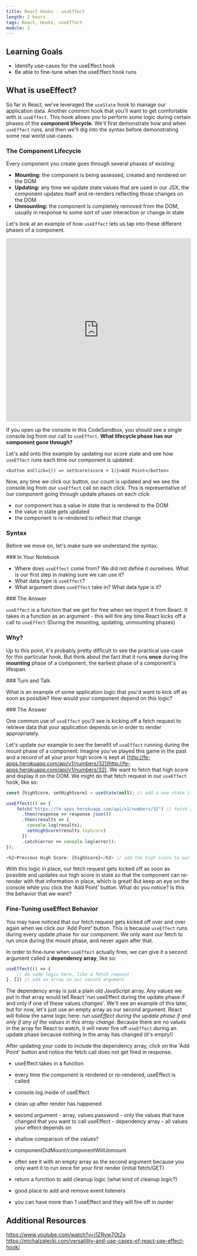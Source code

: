 ```yaml
---
title: React Hooks - useEffect
length: 2 hours
tags: React, Hooks, useEffect
module: 3
---
```


## Learning Goals
* Identify use-cases for the useEffect hook
* Be able to fine-tune when the useEffect hook runs

## What is useEffect?

So far in React, we've leveraged the `useState` hook to manage our application data. Another common hook that you'll want to get comfortable with is `useEffect`. This hook allows you to perform some logic during certain phases of the **component lifecycle**. We'll first demonstrate how and when `useEffect` runs, and then we'll dig into the syntax before demonstrating some real world use-cases.

### The Component Lifecycle

Every component you create goes through several phases of existing:

* **Mounting:** the component is being assessed, created and rendered on the DOM
* **Updating:** any time we update state values that are used in our JSX, the component updates itself and re-renders reflecting those changes on the DOM
* **Unmounting:** the component is completely removed from the DOM, usually in response to some sort of user interaction or change in state


Let's look at an example of how `useEffect` lets us tap into these different phases of a component.

<iframe
     src="https://codesandbox.io/embed/sharp-wilbur-l0zli?fontsize=14&hidenavigation=1&theme=dark"
     style="width:100%; height:500px; border:0; border-radius: 4px; overflow:hidden;"
     title="sharp-wilbur-l0zli"
     allow="geolocation; microphone; camera; midi; vr; accelerometer; gyroscope; payment; ambient-light-sensor; encrypted-media; usb"
     sandbox="allow-modals allow-forms allow-popups allow-scripts allow-same-origin"
   ></iframe>

If you open up the console in this CodeSandbox, you should see a single console.log from our call to `useEffect`. **What lifecycle phase has our component gone through?**

Let's add onto this example by updating our score state and see how `useEffect` runs each time our component is updated:

`<button onClick={() => setScore(score + 1)}>Add Point</button>`

Now, any time we click our button, our count is updated and we see the console.log from our `useEffect` call on each click. This is representative of our component going through update phases on each click:

* our component has a value in state that is rendered to the DOM
* the value in state gets updated
* the component is re-rendered to reflect that change


### Syntax

Before we move on, let's make sure we understand the syntax.

<section class="call-to-action">
### In Your Notebook

* Where does `useEffect` come from? We did not define it ourselves. What is our first step in making sure we can use it?
* What data type is `useEffect`?
* What argument does `useEffect` take in? What data type is it?
</section>

<section class="answer">
### The Answer  

`useEffect` is a function that we get for free when we import it from React. It takes in a function as an argument - this will fire any time React kicks off a call to `useEffect` (During the mounting, updating, unmounting phases)
</section>


### Why?

Up to this point, it's probably pretty difficult to see the practical use-case for this particular hook. But think about the fact that it runs **once** during the **mounting** phase of a component, the earliest phase of a component's lifespan.

<section class="call-to-action">
### Turn and Talk

What is an example of some application logic that you'd want to kick off as soon as possible? How would your component depend on this logic?
</section>

<section class="answer">
### The Answer  

One common use of `useEffect` you'll see is kicking off a fetch request to retrieve data that your application depends on in order to render appropriately.
</section>

Let's update our example to see the benefit of `useEffect` running during the mount phase of a component. Imagine you've played this game in the past and a record of all your prior high score is kept at [http://fe-apps.herokuapp.com/api/v1/numbers/32](http://fe-apps.herokuapp.com/api/v1/numbers/32). We want to fetch that high score and display it on the DOM. We might do that fetch request in our `useEffect` hook, like so:


```js
const [highScore, setHighScore] = useState(null); // add a new state item for the high score

useEffect(() => {
	fetch("https://fe-apps.herokuapp.com/api/v1/numbers/32") // fetch and set the high score in state
	  .then(response => response.json())
	  .then(results => {
	  	console.log(results);
	  	setHighScore(results.topScore)
	  })
	  .catch(error => console.log(error));
});

<h2>Previous High Score: {highScore}</h2> // add the high score to our JSX return
```

With this logic in place, our fetch request gets kicked off as soon as possible and updates our high score in state so that the component can re-render with that information in place, which is great! But keep an eye on the console while you click the 'Add Point' button. What do you notice? Is this the behavior that we want?

### Fine-Tuning useEffect Behavior

You may have noticed that our fetch request gets kicked off over and over again when we click our 'Add Point' button. This is because `useEffect` runs during every update phase for our component. We only want our fetch to run once during the mount phase, and never again after that.

In order to fine-tune when `useEffect` actually fires, we can give it a second argument called a **dependency array**, like so:

```js
useEffect(() => {
	// do some logic here, like a fetch request
}, []) // add an array as our second argument
```

The dependency array is just a plain old JavaScript array. Any values we put in that array would tell React 'run useEffect during the update phase if and only if one of these values changes'. We'll see an example of this later, but for now, let's just use an empty array as our second argument. React will follow the same logic here: *run useEffect during the update phase if and only if any of the values in this array change*. Because there are no values in the array for React to watch, it will never fire off `useEffect` during an update phase because nothing in the array has changed (it's empty!)

After updating your code to include the dependency array, click on the 'Add Point' button and notice the fetch call does not get fired in response.











* useEffect takes in a function
* every time the component is rendered or re-rendered, useEffect is called
* console.log inside of useEffect
* clean up after render has happened
* second argument - array, values.password - only the values that have changed that you want to call useEffect - dependency array - all values your effect depends on
* shallow comparison of the values?
* componentDidMount/componentWillUnmount
* often see it with an empty array as the second argument because you only want it to run once for your first render (initial fetch/GET)
* return a function to add cleanup logic (what kind of cleanup logic?)
* good place to add and remove event listeners

* you can have more than 1 useEffect and they will fire off in ourder 

## Additional Resources

https://www.youtube.com/watch?v=j1ZRyw7OtZs
https://michalzalecki.com/versatility-and-use-cases-of-react-use-effect-hook/